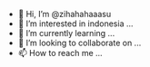 - 👋 Hi, I’m @zihahahaaasu
- 👀 I’m interested in indonesia ...
- 🌱 I’m currently learning ...
- 💞️ I’m looking to collaborate on ...
- 📫 How to reach me ...

<!---
zihahahaaasu/zihahahaaasu is a ✨ special ✨ repository because its `README.md` (this file) appears on your GitHub profile.
You can click the Preview link to take a look at your changes.
--->
